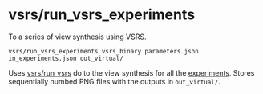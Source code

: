 # vsrs/run\_vsrs\_experiments

To a series of view synthesis using VSRS.

    vsrs/run_vsrs_experiments vsrs_binary parameters.json in_experiments.json out_virtual/

Uses [vsrs/run\_vsrs](run_vsrs.html) do to the view synthesis for all the [experiments](../../data/experiments.html). Stores sequentially numbed PNG files with the outputs in `out_virtual/`.
